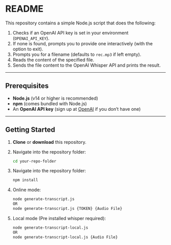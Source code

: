 # README

This repository contains a simple Node.js script that does the following:

1. Checks if an OpenAI API key is set in your environment (`OPENAI_API_KEY`).
2. If none is found, prompts you to provide one interactively (with the option to exit).
3. Prompts you for a filename (defaults to `rec.mp3` if left empty).
4. Reads the content of the specified file.
5. Sends the file content to the OpenAI Whisper API and prints the result.

---

## Prerequisites

- **Node.js** (v14 or higher is recommended)
- **npm** (comes bundled with Node.js)
- An **OpenAI API key** (sign up at [OpenAI](https://platform.openai.com/) if you don’t have one)

---

## Getting Started 

1. **Clone** or **download** this repository.

2. Navigate into the repository folder:
   ```bash
   cd your-repo-folder
3. Navigate into the repository folder:
   ```bash
   npm install
4. Online mode:
   ```bash
   node generate-transcript.js
   OR
   node generate-transcript.js {TOKEN} {Audio File}

5. Local mode (Pre installed whisper required):
   ```bash
   node generate-transcript-local.js
   OR
   node generate-transcript-local.js {Audio File}